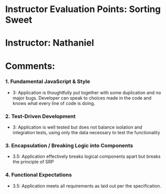 # Instructor Evaluation Points: Sorting Sweet
# Instructor: Nathaniel
# Comments:

### 1. Fundamental JavaScript & Style

* 3: Application is thoughtfully put together with some duplication and no major bugs. Developer can speak to choices made in the code and knows what every line of code is doing.

### 2. Test-Driven Development

* 3: Application is well tested but does not balance isolation and integration tests, using only the data necessary to test the functionality

### 3. Encapsulation / Breaking Logic into Components

* 3.5: Application effectively breaks logical components apart but breaks the principle of SRP

### 4. Functional Expectations

* 3.5: Application meets all requirements as laid out per the specification.
